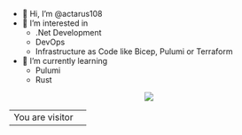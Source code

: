 
<!-- <p align="center" width="100%">
  <img align="center" src="https://media.giphy.com/media/JIX9t2j0ZTN9S/giphy.gif" />
</p> -->

- 👋 Hi, I’m @actarus108
- 👀 I’m interested in
  - .Net Development
  - DevOps
  - Infrastructure as Code like Bicep, Pulumi or Terraform
- 🌱 I’m currently learning 
  - Pulumi
  - Rust
<!-- - 💞️ I’m looking to collaborate on ... -->
<!-- - 📫 How to reach me ... -->

<p align="center" width="100%">
  <img align="center" src="https://media.giphy.com/media/JIX9t2j0ZTN9S/giphy.gif" />
</p>

<table>
  <tr>
    <td>You are visitor</td>
    <td><img src="https://profile-counter.glitch.me/actarus108/count.svg" alt="" /></td>
  </tr>
</table>

<!---
actarus108/actarus108 is a ✨ special ✨ repository because its `README.md` (this file) appears on your GitHub profile.
You can click the Preview link to take a look at your changes.
--->

